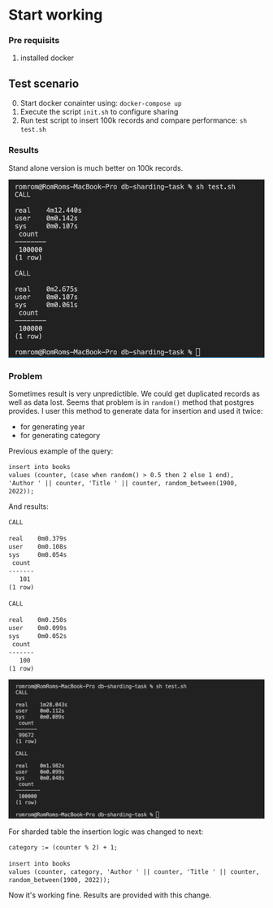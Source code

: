 # Start working

### Pre requisits 

1. installed docker

## Test scenario

0. Start docker conainter using: `docker-compose up`
1. Execute the script `init.sh` to configure sharing
2. Run test script to insert 100k records and compare performance: `sh test.sh`

### Results

Stand alone version is much better on 100k records. 

![result](img/res.png)

### Problem

Sometimes result is very unpredictible. We could get duplicated records as well
as data lost. 
Seems that problem is in `random()` method that postgres provides. 
I user this method to generate data for insertion and used it twice: 

- for generating year 
- for generating category

Previous example of the query: 

```
insert into books 
values (counter, (case when random() > 0.5 then 2 else 1 end), 
'Author ' || counter, 'Title ' || counter, random_between(1900, 2022));
```

And results:

```
CALL

real    0m0.379s
user    0m0.108s
sys     0m0.054s
 count 
-------
   101
(1 row)

CALL

real    0m0.250s
user    0m0.099s
sys     0m0.052s
 count 
-------
   100
(1 row)
```

![res-with-problem](img/res-with-problem.png)


For sharded table the insertion logic was changed to next: 

```
category := (counter % 2) + 1;

insert into books 
values (counter, category, 'Author ' || counter, 'Title ' || counter, random_between(1900, 2022));
```

Now it's working fine. Results are provided with this change.
